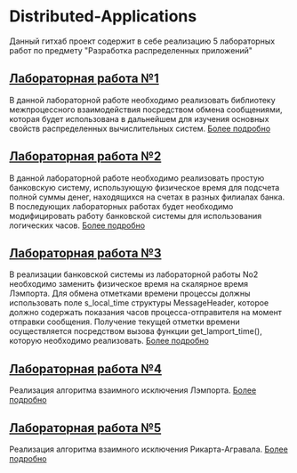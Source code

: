 # Distributed-Applications
Данный гитхаб проект содержит в себе реализацию 5 лабораторных работ по предмету "Разработка распределенных приложений"

## [Лабораторная работа №1](https://github.com/RedJabka/Distributed-Applications/tree/main/pa1)
В данной лабораторной работе необходимо реализовать библиотеку межпроцессного
взаимодействия посредством обмена сообщениями, которая будет использована в
дальнейшем для изучения основных свойств распределенных вычислительных систем. [Более подробно](https://github.com/RedJabka/Distributed-Applications/blob/main/pa1/README_lab1.md)

## [Лабораторная работа №2](https://github.com/RedJabka/Distributed-Applications/tree/main/pa2)
В данной лабораторной работе необходимо реализовать простую банковскую
систему, использующую физическое время для подсчета полной суммы денег,
находящихся на счетах в разных филиалах банка. В последующих лабораторных работах
будет необходимо модифицировать работу банковской системы для использования
логических часов. [Более подробно](https://github.com/RedJabka/Distributed-Applications/blob/main/pa2/README_lab2.md)

## [Лабораторная работа №3](https://github.com/RedJabka/Distributed-Applications/tree/main/pa3)
В реализации банковской системы из лабораторной работы No2 необходимо
заменить физическое время на скалярное время Лэмпорта. Для обмена отметками времени
процессы должны использовать поле s_local_time структуры MessageHeader, которое
должно содержать показания часов процесса-отправителя на момент отправки сообщения.
Получение текущей отметки времени осуществляется посредством вызова функции
get_lamport_time(), которую необходимо реализовать. [Более подробно](https://github.com/RedJabka/Distributed-Applications/blob/main/pa3/README_lab3.md)

## [Лабораторная работа №4](https://github.com/RedJabka/Distributed-Applications/tree/main/pa4)
Реализация алгоритма взаимного исключения Лэмпорта. [Более подробно](https://github.com/RedJabka/Distributed-Applications/blob/main/pa4/README_lab4.md)

## [Лабораторная работа №5](https://github.com/RedJabka/Distributed-Applications/tree/main/pa5)
Реализация алгоритма взаимного исключения Рикарта-Агравала. [Более подробно](https://github.com/RedJabka/Distributed-Applications/blob/main/pa4/README_lab4.md)

